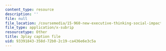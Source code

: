 ```yaml
---
content_type: resource
description: ''
file: null
file_location: /coursemedia/15-960-new-executive-thinking-social-impact-technology-projects-fall-2017-spring-2018/93391843358d72b02c19ca436e6e3c5a_HaySEpWEsdU.srt
file_type: application/x-subrip
resourcetype: Other
title: 3play caption file
uid: 93391843-358d-72b0-2c19-ca436e6e3c5a
---
```

